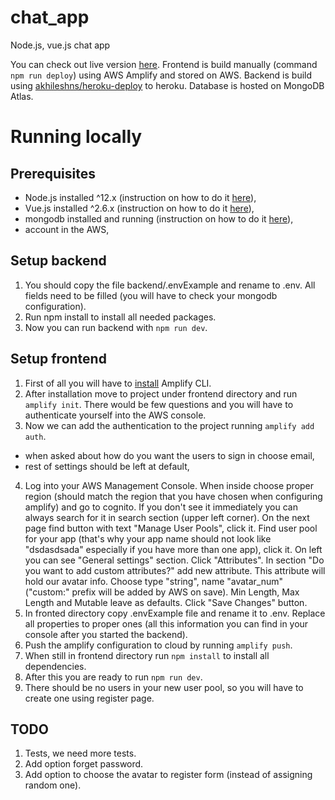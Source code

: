 # chat_app

Node.js, vue.js chat app

You can check out live version [here](https://dev.d3u86g5tze9ctl.amplifyapp.com/). Frontend is build manually (command `npm run deploy`) using AWS Amplify and stored on AWS. Backend is build using [akhileshns/heroku-deploy](https://github.com/AkhileshNS/heroku-deploy) to heroku. Database is hosted on MongoDB Atlas.

# Running locally 

## Prerequisites

- Node.js installed ^12.x (instruction on how to do it [here](https://nodejs.org/en/)),
- Vue.js installed ^2.6.x (instruction on how to do it [here](https://vuejs.org/v2/guide/installation.html)),
- mongodb installed and running (instruction on how to do it [here](https://docs.mongodb.com/manual/installation/)),
- account in the AWS,

## Setup backend

1. You should copy the file backend/.envExample and rename to .env. All fields need to be filled (you will have to check your mongodb configuration).
2. Run npm install to install all needed packages.
3. Now you can run backend with `npm run dev`.

## Setup frontend

1. First of all you will have to [install](https://docs.amplify.aws/cli/start/install) Amplify CLI.
2. After installation move to project under frontend directory and run `amplify init`. There would be few questions and you will have to authenticate yourself into the AWS console.
3. Now we can add the authentication to the project running `amplify add auth`.

- when asked about how do you want the users to sign in choose email,
- rest of settings should be left at default,

4. Log into your AWS Management Console. When inside choose proper region (should match the region that you have chosen when configuring amplify) and go to cognito. If you don't see it immediately you can always search for it in search section (upper left corner). On the next page find button with text "Manage User Pools", click it. Find user pool for your app (that's why your app name should not look like "dsdasdsada" especially if you have more than one app), click it. On left you can see "General settings" section. Click "Attributes". In section "Do you want to add custom attributes?" add new attribute. This attribute will hold our avatar info. Choose type "string", name "avatar_num" ("custom:" prefix will be added by AWS on save). Min Length, Max Length and Mutable leave as defaults. Click "Save Changes" button.
5. In fronted directory copy .envExample file and rename it to .env. Replace all properties to proper ones (all this information you can find in your console after you started the backend).
6. Push the amplify configuration to cloud by running `amplify push`.
7. When still in frontend directory run `npm install` to install all dependencies.
8. After this you are ready to run `npm run dev`.
9. There should be no users in your new user pool, so you will have to create one using register page.

## TODO

1. Tests, we need more tests.
2. Add option forget password.
3. Add option to choose the avatar to register form (instead of assigning random one).
